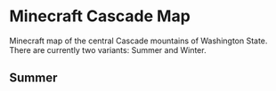 # Minecraft Cascade Map
Minecraft map of the central Cascade mountains of Washington State. There are currently two variants: Summer and Winter.


## Summer

